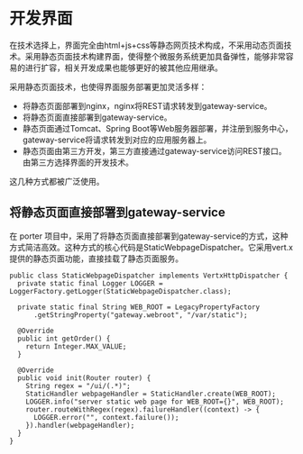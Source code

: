 # 开发界面

在技术选择上，界面完全由html+js+css等静态网页技术构成，不采用动态页面技术。采用静态页面技术构建界面，使得整个微服务系统更加具备弹性，能够非常容易的进行扩容，相关开发成果也能够更好的被其他应用继承。

采用静态页面技术，也使得界面服务部署更加灵活多样：

* 将静态页面部署到nginx，nginx将REST请求转发到gateway-service。
* 将静态页面直接部署到gateway-service。
* 静态页面通过Tomcat、Spring Boot等Web服务器部署，并注册到服务中心，gateway-service将请求转发到对应的应用服务器上。
* 静态页面由第三方开发，第三方直接通过gateway-service访问REST接口。由第三方选择界面的开发技术。

这几种方式都被广泛使用。

## 将静态页面直接部署到gateway-service
在 porter 项目中，采用了将静态页面直接部署到gateway-service的方式，这种方式简洁高效。这种方式的核心代码是StaticWebpageDispatcher。它采用vert.x提供的静态页面功能，直接挂载了静态页面服务。

```
public class StaticWebpageDispatcher implements VertxHttpDispatcher {
  private static final Logger LOGGER = LoggerFactory.getLogger(StaticWebpageDispatcher.class);

  private static final String WEB_ROOT = LegacyPropertyFactory
      .getStringProperty("gateway.webroot", "/var/static");

  @Override
  public int getOrder() {
    return Integer.MAX_VALUE;
  }

  @Override
  public void init(Router router) {
    String regex = "/ui/(.*)";
    StaticHandler webpageHandler = StaticHandler.create(WEB_ROOT);
    LOGGER.info("server static web page for WEB_ROOT={}", WEB_ROOT);
    router.routeWithRegex(regex).failureHandler((context) -> {
      LOGGER.error("", context.failure());
    }).handler(webpageHandler);
  }
}
```
